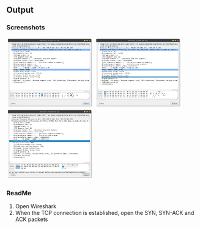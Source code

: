 ## Output
### Screenshots
<img src="./expt4-1.png" width=45%> <img src="./expt4-2.png" width=45%>
<img src="./expt4-3.png" width=45%>


### ReadMe
1. Open Wireshark
2. When the TCP connection is established, open the SYN, SYN-ACK and ACK packets